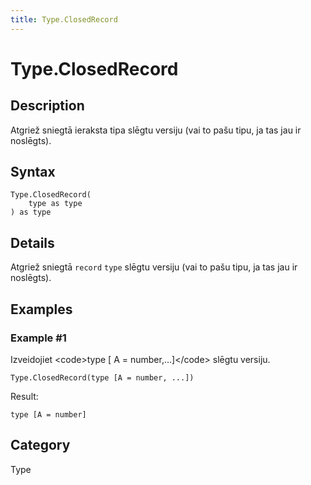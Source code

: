 ```yaml
---
title: Type.ClosedRecord
---
```


# Type.ClosedRecord


## Description

Atgriež sniegtā ieraksta tipa slēgtu versiju (vai to pašu tipu, ja tas jau ir noslēgts).


## Syntax

```powerquery
Type.ClosedRecord(
    type as type
) as type
```


## Details

Atgriež sniegtā <code>record</code> <code>type</code> slēgtu versiju (vai to pašu tipu, ja tas jau ir noslēgts).


## Examples

### Example #1 
Izveidojiet &lt;code&gt;type [ A = number,…]&lt;/code&gt; slēgtu versiju.
```powerquery
Type.ClosedRecord(type [A = number, ...])
```

Result: 
```powerquery
type [A = number]
```




## Category
Type
